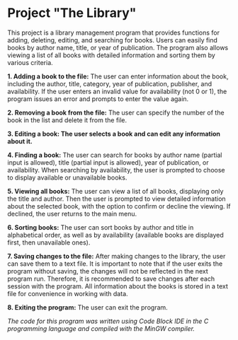 # Project "The Library"

This project is a library management program that provides functions for adding, deleting, editing, and searching for books. Users can easily find books by author name, title, or year of publication. The program also allows viewing a list of all books with detailed information and sorting them by various criteria.

**1. Adding a book to the file:** The user can enter information about the book, including the author, title, category, year of publication, publisher, and availability. If the user enters an invalid value for availability (not 0 or 1), the program issues an error and prompts to enter the value again.

**2. Removing a book from the file:** The user can specify the number of the book in the list and delete it from the file.

**3. Editing a book: The user selects a book and can edit any information about it.**

**4. Finding a book:** The user can search for books by author name (partial input is allowed), title (partial input is allowed), year of publication, or availability. When searching by availability, the user is prompted to choose to display available or unavailable books.

**5. Viewing all books:** The user can view a list of all books, displaying only the title and author. Then the user is prompted to view detailed information about the selected book, with the option to confirm or decline the viewing. If declined, the user returns to the main menu.

**6. Sorting books:** The user can sort books by author and title in alphabetical order, as well as by availability (available books are displayed first, then unavailable ones).

**7. Saving changes to the file:** After making changes to the library, the user can save them to a text file. It is important to note that if the user exits the program without saving, the changes will not be reflected in the next program run. Therefore, it is recommended to save changes after each session with the program. All information about the books is stored in a text file for convenience in working with data.

**8. Exiting the program:** The user can exit the program.

_The code for this program was written using Code Block IDE in the C programming language and compiled with the MinGW compiler._
